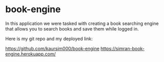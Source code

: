 # book-engine

In this application we were tasked with creating a book searching engine that allows you to search books and save them while logged in. 

Here is my git repo and my deployed link:

https://github.com/kaursim000/book-engine
https://simran-book-engine.herokuapp.com/